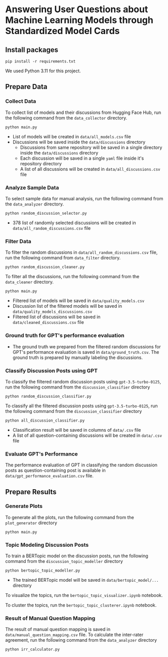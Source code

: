 # Answering User Questions about Machine Learning Models through Standardized Model Cards


## Install packages
```commandline
pip install -r requirements.txt
```
We used Python 3.11 for this project.


## Prepare Data

### Collect Data
To collect list of models and their discussions from Hugging Face Hub, run the following command from the `data_collector` directory.
```commandline
python main.py
```
* List of models will be created in `data/all_models.csv` file
* Discussions will be saved inside the `data/discussions` directory
  * Discussions from same repository will be saved in a single directory inside the `data/discussions` directory
  * Each discussion will be saved in a single `yaml` file inside it's repository directory 
  * A list of all discussions will be created in `data/all_discussions.csv` file 

### Analyze Sample Data
To select sample data for manual analysis, run the following command from the `data_analyzer` directory.
```commandline
python random_discussion_selector.py
```
* 378 list of randomly selected discussions will be created in `data/all_random_discussions.csv` file 

### Filter Data
To filter the random discussions in `data/all_random_discussions.csv` file, run the following command from `data_filter` directory.
```commandline
python random_discussion_cleaner.py
```
To filter all the discussions, run the following command from the `data_cleaner` directory.
```commandline
python main.py
```
* Filtered list of models will be saved in `data/quality_models.csv`
* Discussion list of the filtered models will be saved in `data/quality_models_discussions.csv`
* Filtered list of discussions will be saved in `data/cleaned_discussions.csv` file

### Ground truth for GPT's performance evaluation
* The ground truth we prepared from the filtered random discussions for GPT's performance evaluation is saved in `data/ground_truth.csv`. The ground truth is prepared by manually labeling the discussions.

### Classify Discussion Posts using GPT
To classify the filtered random discussion posts using `gpt-3.5-turbo-0125`, run the following command from the `discussion_classifier` directory
```commandline
python random_discussion_classifier.py
```
To classify all the filtered discussion posts using `gpt-3.5-turbo-0125`, run the following command from the `discussion_classifier` directory 
```commandline
python all_discussion_classifier.py
```
* Classification result will be saved in columns of `data/.csv` file
* A list of all question-containing discussions will be created in `data/.csv` file 

### Evaluate GPT's Performance
The performance evaluation of GPT in classifying the random discussion posts as question-containing post is available in `data/gpt_performance_evaluation.csv` file.


## Prepare Results

### Generate Plots
To generate all the plots, run the following command from the `plot_generator` directory  
```commandline
python main.py
```

### Topic Modeling Discussion Posts
To train a BERTopic model on the discussion posts, run the following command from the `discussion_topic_modeller` directory 
```commandline
python bertopic_topic_modeller.py
```
* The trained BERTopic model will be saved in `data/bertopic_model/...` directory

To visualize the topics, run the `bertopic_topic_visualizer.ipynb` notebook. 

To cluster the topics, run the `bertopic_topic_clusterer.ipynb` notebook.

### Result of Manual Question Mapping
The result of manual question mapping is saved in `data/manual_question_mapping.csv` file.
To calculate the inter-rater agreement, run the following command from the `data_analyzer` directory
```commandline
python irr_calculator.py
```